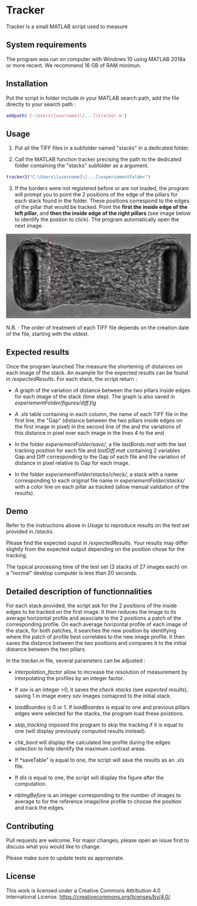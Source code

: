 # Tracker

Tracker is a small MATLAB script used to measure 

## System requirements

The program was run on computer with Windows 10 using MATLAB 2018a or more recent. We recommend 16 GB of RAM minimun.

## Installation

Put the script in folder include in your MATLAB search path, add the file directly to your search path : 

```MATLAB
addpath('C:\Users\[username]\[...]\tracker.m')
```

## Usage

1) Put all the TIFF files in a subfolder named "stacks" in a dedicated folder.

2) Call the MATLAB function tracker precising the path to the dedicated folder containing the "stacks" subfolder as a argument. 

```MATLAB
tracker2("C:\Users\[username]\[...]\experiementFolder")
```

3) If the borders were not registered before or are not loaded, the program will prompt you to point the 2 positions of the edge of the pillars for each stack found in the folder. These positions correspond to the edges of the pillar that would be tracked. Point the **first the inside edge of the left pillar**, and **then the inside edge of the right pillars** (see image below to identify the postion to click). The program automatically open the next image. 

![In red, the initial position of the the inside edge of the left pillar, in green the the inside edge of the right pillar.](https://github.com/Orion38/Pillar-tracker/blob/main/assets/images/initPosition.PNG)

N.B. : The order of treatment of each TIFF file depends on the creation date of the file, starting with the oldest.

## Expected results
 Once the program launched The measure the shortening of distances on each image of the stack. An example for the expected results can be found in */expectedResults*. For each stack, the script return : 

- A graph of the variation of distance between the two pillars inside edges for each image of the stack (time step). The graph is also saved in *experiementFolder/figures/diff.fig*

- A *.xls* table containing in each column, the name of each TIFF file in the first line, the "Gap" (distance between the two pillars inside edges on the first image in pixel) in the second line of the and the variations of this distance in pixel over each image in the lines 4 to the end

- In the folder *experiementFolder/save/*, a file *lastBords.mat* with the last tracking position for each file and *lastDiff.mat* containing 2 variables Gap and Diff corresponding to the Gap of each file and the variation of distance in pixel relative to Gap for each image. 

- In the folder *experiementFolder/stacks/check/*, a stack with a name corresponding to each original file name in *experiementFolder/stacks/* with a color line on each pillar as tracked (allow manual validation of the results). 

## Demo

Refer to the instructions above in *Usage* to reproduce results on the test set provided in */stacks*.

Please find the expected ouput in */expectedResults*. Your results may differ slightly from the expected output depending on the position chose for the tracking. 

The typical processing time of the test set (3 stacks of 27 images each) on a "normal" desktop computer is less than 20 seconds.

## Detailed description of functionnalities

For each stack provided, the script ask for the 2 positions of the inside edges to be tracked on the first image. It then reduces the image to its average horizontal profile and associate to the 2 
positions a patch of the corresponding profile. On each average horizontal profile of each image of the stack, for both patches, it searches the new position by identifying where the patch of 
profile best correlates to the new image profile. It then saves the distance between the two positions and compares it to the initial distance between the two pillars. 

In the *tracker.m* file, several parameters can be adjusted : 

- *interpolation_factor* allow to increase the resolution of measurement by interpolating the profiles by an integer factor.

- If *sav* is an integer >0, it saves the *check stacks* (see *expected results*), saving 1 in image every *sav* images comapred to the initial stack.

- *loadBoardes* is 0 or 1. If *loadBoardes* is equal to one and previous pillars edges were selected for the stacks, the program load these poistions.

- *skip_tracking* imposed the program to skip the tracking if it is equal to one (will display previously computed results instead).

- *chk_bord* will display the calculated line profile during the edges selection to help identify the maximum contrast areas.

- If *saveTable" is equal to one, the script will save the results as an *.xls* file.

- If *dis* is equal to one, the script will display the figure after the computation.

- *nbImgBefore* is an integer corresponding to the number of images to average to for the reference image/line profile to choose the position and track the edges. 


## Contributing
Pull requests are welcome. For major changes, please open an issue first to discuss what you would like to change.

Please make sure to update tests as appropriate.

## License

This work is licensed under a Creative Commons Attribution 4.0 International License. https://creativecommons.org/licenses/by/4.0/